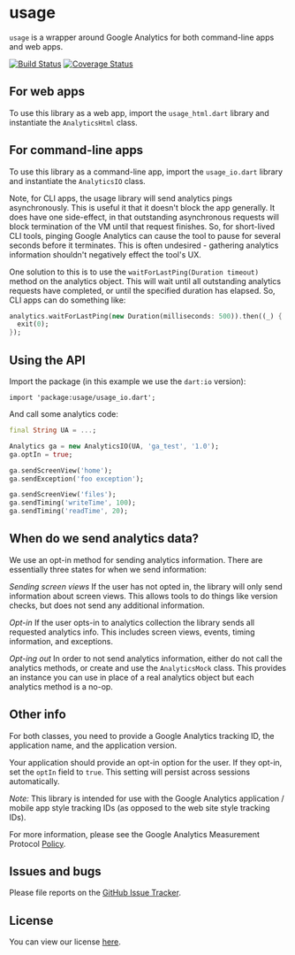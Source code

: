 # usage

`usage` is a wrapper around Google Analytics for both command-line apps and web
apps.

[![Build Status](https://travis-ci.org/dart-lang/usage.svg)](https://travis-ci.org/dart-lang/usage)
[![Coverage Status](https://img.shields.io/coveralls/dart-lang/usage.svg)](https://coveralls.io/r/dart-lang/usage?branch=master)

## For web apps

To use this library as a web app, import the `usage_html.dart` library and
instantiate the `AnalyticsHtml` class.

## For command-line apps

To use this library as a command-line app, import the `usage_io.dart` library
and instantiate the `AnalyticsIO` class.

Note, for CLI apps, the usage library will send analytics pings asynchronously.
This is useful it that it doesn't block the app generally. It does have one
side-effect, in that outstanding asynchronous requests will block termination
of the VM until that request finishes. So, for short-lived CLI tools, pinging
Google Analytics can cause the tool to pause for several seconds before it
terminates. This is often undesired - gathering analytics information shouldn't
negatively effect the tool's UX.

One solution to this is to use the `waitForLastPing(Duration timeout)` method
on the analytics object. This will wait until all outstanding analytics requests
have completed, or until the specified duration has elapsed. So, CLI apps can do
something like:

```dart
analytics.waitForLastPing(new Duration(milliseconds: 500)).then((_) {
  exit(0);
});
```

## Using the API

Import the package (in this example we use the `dart:io` version):

    import 'package:usage/usage_io.dart';

And call some analytics code:

```dart
final String UA = ...;

Analytics ga = new AnalyticsIO(UA, 'ga_test', '1.0');
ga.optIn = true;

ga.sendScreenView('home');
ga.sendException('foo exception');

ga.sendScreenView('files');
ga.sendTiming('writeTime', 100);
ga.sendTiming('readTime', 20);
```

## When do we send analytics data?

We use an opt-in method for sending analytics information. There are essentially
three states for when we send information:

*Sending screen views* If the user has not opted in, the library will only send
information about screen views. This allows tools to do things like version
checks, but does not send any additional information.

*Opt-in* If the user opts-in to analytics collection the library sends all
requested analytics info. This includes screen views, events, timing
information, and exceptions.

*Opt-ing out* In order to not send analytics information, either do not call the
analytics methods, or create and use the `AnalyticsMock` class. This provides
an instance you can use in place of a real analytics object but each analytics
method is a no-op.

## Other info

For both classes, you need to provide a Google Analytics tracking ID, the
application name, and the application version.

Your application should provide an opt-in option for the user. If they opt-in,
set the `optIn` field to `true`. This setting will persist across sessions
automatically.

*Note:* This library is intended for use with the Google Analytics application /
mobile app style tracking IDs (as opposed to the web site style tracking IDs).

For more information, please see the Google Analytics Measurement Protocol
[Policy](https://developers.google.com/analytics/devguides/collection/protocol/policy).

## Issues and bugs

Please file reports on the
[GitHub Issue Tracker](https://github.com/dart-lang/usage/issues).

## License

You can view our license
[here](https://github.com/dart-lang/usage/blob/master/LICENSE).
